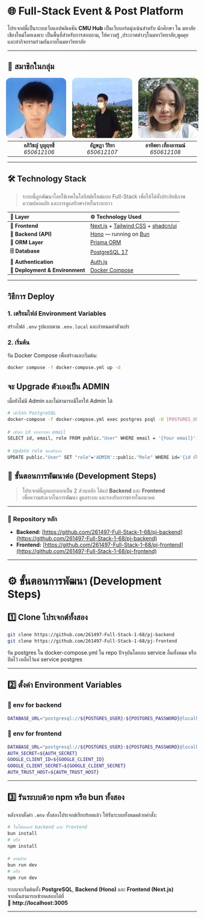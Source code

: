 # 🌐 Full-Stack Event & Post Platform

โปรเจกต์นี้เป็นระบบเว็บแอปพลิเคชัน **CMU Hub** เป็นเว็บบอร์ดมุ่งเน้นสำหรับ นักศึกษา ใน มหาลัยเชียงใหม่โดยเฉพาะ
เป็นพื้นที่สำหรับการสอบถาม, ให้ความรู้ ,ประกาศต่างๆในมหาวิทยาลัย,พูดคุย
และทำกิจกรรมร่วมกันภายในมหาวิทยาลัย

---

## 👥 สมาชิกในกลุ่ม
<div align="center"
     style="
       display: flex;
       justify-content: center;
       align-items: center;
       gap: 16px;
       flex-wrap: nowrap;
     ">
  <img src="./member/1.jpg"
       style="width:160px; height:160px; object-fit:cover; object-position:center; border-radius:12px;" />
  <img src="./member/2.jpg"
       style="width:160px; height:160px; object-fit:cover; object-position:center; border-radius:12px;" />
  <img src="./member/3.jpg"
       style="width:160px; height:160px; object-fit:cover; object-position:center; border-radius:12px;" />
</div>

<table align="center" style="margin-top: 8px;">
  <tr>
    <td align="center" width="160px">
      <b>อภิวิชญ์ บุญฤทธิ์</b><br>
      <i>650612106</i>
    </td>
    <td align="center" width="160px">
      <b>อัฎษฎา วิริยา</b><br>
      <i>650612107</i>
    </td>
    <td align="center" width="160px">
      <b>อาทิตยา เที่ยงอารมณ์</b><br>
      <i>650612108</i>
    </td>
  </tr>
</table>



---

## 🛠️ **Technology Stack**

> ระบบนี้ถูกพัฒนาโดยใช้เทคโนโลยีสมัยใหม่แบบ Full-Stack เพื่อให้ได้ทั้งประสิทธิภาพ ความปลอดภัย และการดูแลรักษาง่ายในระยะยาว

| 🧩 **Layer** | ⚙️ **Technology Used** |
| :----------- | :--------------------- |
| **🎨 Frontend** | [Next.js](https://nextjs.org/) + [Tailwind CSS](https://tailwindcss.com/) + [shadcn/ui](https://ui.shadcn.com/) |
| **🚀 Backend (API)** | [Hono](https://hono.dev/) — running on [Bun](https://bun.sh/) |
| **🧠 ORM Layer** | [Prisma ORM](https://www.prisma.io/) |
| **🗄️ Database** | [PostgreSQL 17](https://www.postgresql.org/) |
| **🔐 Authentication** | [Auth.js](https://authjs.dev/) |
| **🐳 Deployment & Environment** | [Docker Compose](https://docs.docker.com/compose/) |

---

## วิธีการ Deploy

### 1. เตรียมไฟล์ Environment Variables

สร้างไฟล์ `.env` รูปแบบตาม `.env.local` และกำหนดค่าตัวแปร

### 2. เริ่มต้น

รัน Docker Compose เพื่อสร้างและเริ่มต้น:

```bash
docker compose -f docker-compose.yml up -d
```

## จะ Upgrade ตัวเองเป็น ADMIN

เมื่อยังไม่มี Admin และไม่สามารถมีใครให้ Admin ได้

```bash
# เข้าไปยัง PostgreSQL
docker-compose -f docker-compose.yml exec postgres psql -U [POSTGRES_USER] -d cmuhub

# เข้าหา id จากการหา email
SELECT id, email, role FROM public."User" WHERE email = '{Your email}';

# Update role ของตัวเอง
UPDATE public."User" SET "role"='ADMIN'::public."Role" WHERE id='{id ที่ได้จาก command ข้างบน}';
```

## 🧭 **ขั้นตอนการพัฒนาต่อ (Development Steps)**

> โปรเจกต์นี้ถูกแยกออกเป็น 2 ส่วนหลัก ได้แก่ **Backend** และ **Frontend**  
> เพื่อความสะดวกในการพัฒนา ดูแลระบบ และรองรับการขยายในอนาคต

---

### 🔹 **Repository หลัก**
- **Backend:** [https://github.com/261497-Full-Stack-1-68/pj-backend](https://github.com/261497-Full-Stack-1-68/pj-backend)  
- **Frontend:** [https://github.com/261497-Full-Stack-1-68/pj-frontend](https://github.com/261497-Full-Stack-1-68/pj-frontend)

---

# ⚙️ ขั้นตอนการพัฒนา (Development Steps)

## 1️⃣ Clone โปรเจกต์ทั้งสอง
```bash
git clone https://github.com/261497-Full-Stack-1-68/pj-backend
git clone https://github.com/261497-Full-Stack-1-68/pj-frontend
```
รัน postgres ใน docker-compose.yml ใน repo ปัจจุบันโดยลบ service อื่นทั้งหมด หรือปิดไว้ เหลือไว้แค่ service postgres

---

## 2️⃣ ตั้งค่า Environment Variables

### 🔧 env for backend
```bash
DATABASE_URL="postgresql://${POSTGRES_USER}:${POSTGRES_PASSWORD}@localhost:5433/cmuhub"
```

### 🔧 env for frontend
```bash
DATABASE_URL="postgresql://${POSTGRES_USER}:${POSTGRES_PASSWORD}@localhost:5433/cmuhub"
AUTH_SECRET=${AUTH_SECRET}
GOOGLE_CLIENT_ID=${GOOGLE_CLIENT_ID}
GOOGLE_CLIENT_SECRET=${GOOGLE_CLIENT_SECRET}
AUTH_TRUST_HOST=${AUTH_TRUST_HOST}
```

---

## 3️⃣ รันระบบด้วย npm หรือ bun ทั้งสอง
หลังจากตั้งค่า `.env` ทั้งสองโปรเจกต์เรียบร้อยแล้ว ให้รันระบบทั้งหมดด้วยคำสั่ง:
```bash
# ในโฟลเดอร์ backend และ frontend
bun install
# หรือ
npm install

# ตามด้วย
bun run dev
# หรือ
npm run dev
```

ระบบจะเริ่มต้นทั้ง **PostgreSQL**, **Backend (Hono)** และ **Frontend (Next.js)**  
จากนั้นสามารถเข้าทดสอบได้ที่  
🔗 **http://localhost:3005**

---